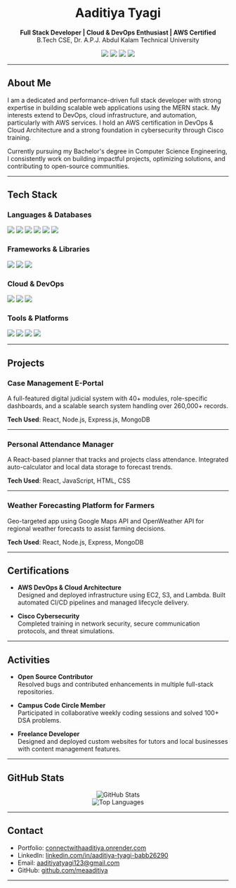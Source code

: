 <h1 align="center">Aaditiya Tyagi</h1>

<p align="center">
  <strong>Full Stack Developer | Cloud & DevOps Enthusiast | AWS Certified</strong><br>
  B.Tech CSE, Dr. A.P.J. Abdul Kalam Technical University
</p>

<p align="center">
  <a href="https://linkedin.com/in/aaditiya-tyagi-babb26290/"><img src="https://img.shields.io/badge/LinkedIn-Profile-blue?style=flat&logo=linkedin"></a>
  <a href="mailto:aaditiyatyagi123@gmail.com"><img src="https://img.shields.io/badge/Email-Contact-red?style=flat&logo=gmail"></a>
  <a href="https://github.com/meaaditiya"><img src="https://img.shields.io/badge/GitHub-Profile-black?style=flat&logo=github"></a>
  <a href="https://connectwithaaditiya.onrender.com/"><img src="https://img.shields.io/badge/Portfolio-Visit-orange?style=flat&logo=firefox-browser"></a>
</p>

---

## About Me

I am a dedicated and performance-driven full stack developer with strong expertise in building scalable web applications using the MERN stack. My interests extend to DevOps, cloud infrastructure, and automation, particularly with AWS services. I hold an AWS certification in DevOps & Cloud Architecture and a strong foundation in cybersecurity through Cisco training.

Currently pursuing my Bachelor's degree in Computer Science Engineering, I consistently work on building impactful projects, optimizing solutions, and contributing to open-source communities.

---

## Tech Stack

### Languages & Databases
<p>
  <img src="https://img.shields.io/badge/Java-007396?style=flat&logo=java&logoColor=white" />
  <img src="https://img.shields.io/badge/Python-3776AB?style=flat&logo=python&logoColor=white" />
  <img src="https://img.shields.io/badge/JavaScript-F7DF1E?style=flat&logo=javascript&logoColor=black" />
  <img src="https://img.shields.io/badge/SQL-336791?style=flat&logo=mysql&logoColor=white" />
  <img src="https://img.shields.io/badge/PostgreSQL-336791?style=flat&logo=postgresql&logoColor=white" />
  <img src="https://img.shields.io/badge/MongoDB-4EA94B?style=flat&logo=mongodb&logoColor=white" />
</p>

### Frameworks & Libraries
<p>
  <img src="https://img.shields.io/badge/React-61DAFB?style=flat&logo=react&logoColor=black" />
  <img src="https://img.shields.io/badge/Node.js-339933?style=flat&logo=node.js&logoColor=white" />
  <img src="https://img.shields.io/badge/Express.js-000000?style=flat&logo=express&logoColor=white" />
</p>

### Cloud & DevOps
<p>
  <img src="https://img.shields.io/badge/AWS-232F3E?style=flat&logo=amazon-aws&logoColor=white" />
  <img src="https://img.shields.io/badge/Docker-2496ED?style=flat&logo=docker&logoColor=white" />
  <img src="https://img.shields.io/badge/Firebase-FFCA28?style=flat&logo=firebase&logoColor=black" />
</p>

### Tools & Platforms
<p>
  <img src="https://img.shields.io/badge/Git-F05032?style=flat&logo=git&logoColor=white" />
  <img src="https://img.shields.io/badge/GitHub-181717?style=flat&logo=github&logoColor=white" />
  <img src="https://img.shields.io/badge/VSCode-007ACC?style=flat&logo=visual-studio-code&logoColor=white" />
  <img src="https://img.shields.io/badge/Postman-FF6C37?style=flat&logo=postman&logoColor=white" />
</p>

---

## Projects

### Case Management E-Portal  
A full-featured digital judicial system with 40+ modules, role-specific dashboards, and a scalable search system handling over 260,000+ records.

**Tech Used**: React, Node.js, Express.js, MongoDB

---

### Personal Attendance Manager  
A React-based planner that tracks and projects class attendance. Integrated auto-calculator and local data storage to forecast trends.

**Tech Used**: React, JavaScript, HTML, CSS

---

### Weather Forecasting Platform for Farmers  
Geo-targeted app using Google Maps API and OpenWeather API for regional weather forecasts to assist farming decisions.

**Tech Used**: React, Node.js, Express, MongoDB

---

## Certifications

- **AWS DevOps & Cloud Architecture**  
  Designed and deployed infrastructure using EC2, S3, and Lambda. Built automated CI/CD pipelines and managed lifecycle delivery.

- **Cisco Cybersecurity**  
  Completed training in network security, secure communication protocols, and threat simulations.

---

## Activities

- **Open Source Contributor**  
  Resolved bugs and contributed enhancements in multiple full-stack repositories.

- **Campus Code Circle Member**  
  Participated in collaborative weekly coding sessions and solved 100+ DSA problems.

- **Freelance Developer**  
  Designed and deployed custom websites for tutors and local businesses with content management features.

---

## GitHub Stats

<p align="center">
  <img src="https://github-readme-stats.vercel.app/api?username=meaaditiya&show_icons=true&theme=default&hide_title=false&count_private=true" alt="GitHub Stats" />
  <br />
  <img src="https://github-readme-stats.vercel.app/api/top-langs/?username=meaaditiya&layout=compact&theme=default" alt="Top Languages" />
</p>

---

## Contact

- Portfolio: [connectwithaaditiya.onrender.com](https://connectwithaaditiya.onrender.com)  
- LinkedIn: [linkedin.com/in/aaditiya-tyagi-babb26290](https://linkedin.com/in/aaditiya-tyagi-babb26290)  
- Email: [aaditiyatyagi123@gmail.com](mailto:aaditiyatyagi123@gmail.com)  
- GitHub: [github.com/meaaditiya](https://github.com/meaaditiya)

---
